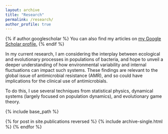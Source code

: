 ```yaml
---
layout: archive
title: "Research"
permalink: /research/
author_profile: true
---
```

{% if author.googlescholar %}
  You can also find my articles on <u><a href="{{author.googlescholar}}">my Google Scholar profile</a>.</u>
{% endif %}

In my current research, I am considering the interplay between ecological and evolutionary processes in populations of bacteria, and hope to unveil a deeper understanding of how environmental variability and internal fluctuations can impact such systems. These findings are relevant to the global issue of antimicrobial resistance (AMR), and so could have implications for the clinical use of antimicrobials.

To do this, I use several techniques from statistical physics, dynamical systems (largely focused on population dynamics), and evolutionary game theory.

{% include base_path %}

{% for post in site.publications reversed %}
  {% include archive-single.html %}
{% endfor %}
